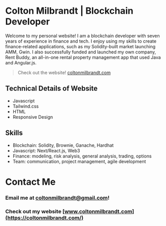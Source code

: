 # Colton Milbrandt | Blockchain Developer

Welcome to my personal website! I am a blockchain developer with seven years of experience in finance and tech. I enjoy using my skills to create finance-related applications, such as my Solidity-built market launching AMM, Gwin. I also successfully funded and launched my own company, Rent Buddy, an all-in-one rental property management app that used Java and Angular.js.

> Check out the website! [coltonmilbrandt.com](https://coltonmilbrandt.com/)

## Technical Details of Website

-   Javascript
-   Tailwind.css
-   HTML
-   Responsive Design

## Skills

-   Blockchain: Solidity, Brownie, Ganache, Hardhat
-   Javascript: Next/React.js, Web3
-   Finance: modeling, risk analysis, general analysis, trading, options
-   Team: communication, project management, agile development

# Contact Me

### Email me at coltonmilbrandt@gmail.com!

### Check out my website [www.coltonmilbrandt.com](https://coltonmilbrandt.com/)
